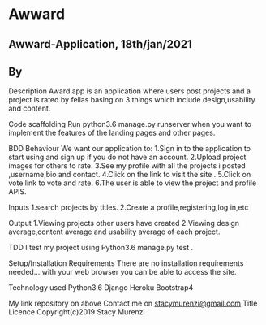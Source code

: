 # Awward

## Awward-Application, 18th/jan/2021

## By 
Description
Award app is an application where users post projects and a project is rated by fellas basing on 3 things which include design,usability and content.

Code scaffolding
Run python3.6 manage.py runserver when you want to implement the features of the landing pages and other pages.

BDD
Behaviour
We want our application to: 1.Sign in to the application to start using and sign up if you do not have an account. 2.Upload project images for others to rate. 3.See my profile with all the projects i posted ,username,bio and contact. 4.Click on the link to visit the site . 5.Click on vote link to vote and rate. 6.The user is able to view the project and profile APIS.

Inputs
1.search projects by titles. 2.Create a profile,registering,log in,etc

Output
1.Viewing projects other users have created 2.Viewing design average,content average and usability average of each project.

TDD
I test my project using Python3.6 manage.py test .

Setup/Installation Requirements
There are no installation requirements needed... with your web browser you can be able to access the site.

Technology used
Python3.6 Django Heroku Bootstrap4

My link repository on above
Contact me on stacymurenzi@gmail.com
Title Licence
Copyright(c)2019 Stacy Murenzi
